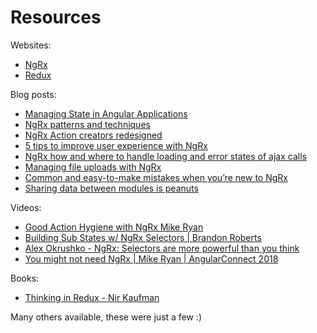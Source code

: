 # Resources

Websites:

- [NgRx](ngrx.io)
- [Redux](https://redux.js.org/)

Blog posts:

- [Managing State in Angular Applications](https://blog.nrwl.io/managing-state-in-angular-applications-22b75ef5625f)
- [NgRx patterns and techniques](https://blog.nrwl.io/ngrx-patterns-and-techniques-f46126e2b1e5)
- [NgRx Action creators redesigned](https://blog.angularindepth.com/ngrx-action-creators-redesigned-d396960e46da)
- [5 tips to improve user experience with NgRx](https://blog.angularindepth.com/5-tips-to-improve-user-experience-of-your-angular-app-with-ngrx-6e849ca99529)
- [NgRx how and where to handle loading and error states of ajax calls](https://blog.angularindepth.com/ngrx-how-and-where-to-handle-loading-and-error-states-of-ajax-calls-6613a14f902d)
- [Managing file uploads with NgRx](https://blog.angularindepth.com/managing-file-uploads-with-ngrx-9fe07b084c1b)
- [Common and easy-to-make mistakes when you’re new to NgRx](https://blog.angularindepth.com/common-and-easy-to-make-mistakes-when-youre-new-to-ngrx-49404ac973ea)
- [Sharing data between modules is peanuts](https://blog.angularindepth.com/sharing-data-between-modules-is-peanuts-3f40fcb38dd)

Videos:

- [Good Action Hygiene with NgRx Mike Ryan](https://www.youtube.com/watch?v=JmnsEvoy-gY)
- [Building Sub States w/ NgRx Selectors | Brandon Roberts](https://www.youtube.com/watch?v=RXuSDiLmcN0)
- [Alex Okrushko - NgRx: Selectors are more powerful than you think](https://www.youtube.com/watch?v=E7GKnjGCXzU)
- [You might not need NgRx | Mike Ryan | AngularConnect 2018](https://www.youtube.com/watch?v=omnwu_etHTY)

Books:

- [Thinking in Redux - Nir Kaufman](https://leanpub.com/thinking-in-Redux)

Many others available, these were just a few :)
